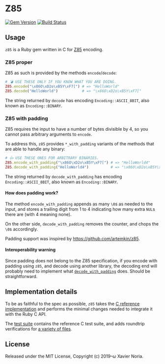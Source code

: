 # Z85

[![Gem Version](https://img.shields.io/gem/v/z85.svg?style=for-the-badge)](https://rubygems.org/gems/z85)
[![Build Status](https://img.shields.io/travis/com/fxn/z85.svg?style=for-the-badge&branch=master)](https://travis-ci.com/fxn/z85)

## Usage

`z85` is a Ruby gem written in C for [Z85](https://rfc.zeromq.org/spec:32/Z85/) encoding.

### Z85 proper

Z85 as such is provided by the methods `encode`/`decode`:

```ruby
# 💣 USE THESE ONLY IF YOU KNOW WHAT YOU ARE DOING.
Z85.encode("\x86O\xD2o\xB5Y\xF7[") # => "HelloWorld"
Z85.decode("HelloWorld")           # => "\x86O\xD2o\xB5Y\xF7["
```

The string returned by `decode` has encoding `Encoding::ASCII_8BIT`, also known as `Encoding::BINARY`.

### Z85 with padding

Z85 requires the input to have a number of bytes divisible by 4, so you cannot pass arbitrary arguments to `encode`.

To address this, `z85` provides `*_with_padding` variants of the methods that are able to handle any binary:

```ruby
# 👍 USE THESE ONES FOR ARBITRARY BINARIES.
Z85.encode_with_padding("\x86O\xD2o\xB5Y\xF7[") # => "HelloWorld4"
Z85.decode_with_padding("HelloWorld4")          # => "\x86O\xD2o\xB5Y\xF7["
```

The string returned by `decode_with_padding` has encoding `Encoding::ASCII_8BIT`, also known as `Encoding::BINARY`.

#### How does padding work?

The method `encode_with_padding` appends as many `\0`s as needed to the input, and stores a trailing digit from 1 to 4 indicating how many extra `NUL`s there are (with 4 meaning none).

On the other side, `decode_with_padding` removes the counter, and chops the `\0`s accordingly.

Padding support was inspired by https://github.com/artemkin/z85.

#### Interoperability warning

Since padding does not belong to the Z85 specification, if you encode with padding using `z85`, and decode using another library, the decoding end will probably need to implement what [`decode_with_padding`](https://github.com/fxn/z85/blob/master/lib/z85.rb) does. Should be straightforward.

## Implementation details

To be as faithful to the spec as possible, `z85` takes the [C reference implementation](https://github.com/zeromq/rfc/blob/master/src/spec_32.c) and performs the minimal changes needed to integrate it with the Ruby C API.

The [test suite](https://github.com/fxn/z85/blob/master/test/lib/test_z85.rb) contains the reference C test suite, and adds roundtrip verifications for [a variety of files](https://github.com/fxn/z85/tree/master/test/fixtures).

## License

Released under the MIT License, Copyright (c) 2019–<i>ω</i> Xavier Noria.
